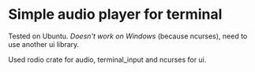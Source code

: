 # Simple audio player for terminal

Tested on Ubuntu. *Doesn't work on Windows* (because ncurses), need to use another ui library.

Used rodio crate for audio, terminal_input and ncurses for ui.

